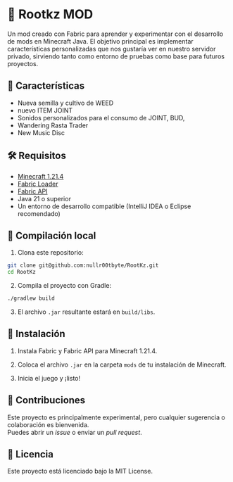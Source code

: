 

# 🌾 Rootkz MOD

Un mod creado con Fabric para aprender y experimentar con el desarrollo de mods en Minecraft Java. El objetivo principal es implementar características personalizadas que nos gustaría ver en nuestro servidor privado, sirviendo tanto como entorno de pruebas como base para futuros proyectos.

## 🧱 Características

- Nueva semilla y cultivo de WEED
- nuevo ITEM JOINT
- Sonidos personalizados para el consumo de JOINT, BUD, 
- Wandering Rasta Trader
- New Music Disc

## 🛠 Requisitos

- [Minecraft 1.21.4](https://www.minecraft.net/)
- [Fabric Loader](https://fabricmc.net/use/)
- [Fabric API](https://modrinth.com/mod/fabric-api)
- Java 21 o superior
- Un entorno de desarrollo compatible (IntelliJ IDEA o Eclipse recomendado)

## 🧪 Compilación local

1. Clona este repositorio:

```bash
git clone git@github.com:nullr00tbyte/RootKz.git
cd RootKz
```

2. Compila el proyecto con Gradle:
```bash
./gradlew build
```
3. El archivo `.jar` resultante estará en `build/libs`.

## 🚀 Instalación

1.  Instala Fabric y Fabric API para Minecraft 1.21.4.

2.  Coloca el archivo `.jar` en la carpeta `mods` de tu instalación de Minecraft.

3.  Inicia el juego y ¡listo!

## 🤝 Contribuciones

Este proyecto es principalmente experimental, pero cualquier sugerencia o colaboración es bienvenida.  
Puedes abrir un _issue_ o enviar un _pull request_.

## 📜 Licencia

Este proyecto está licenciado bajo la MIT License.